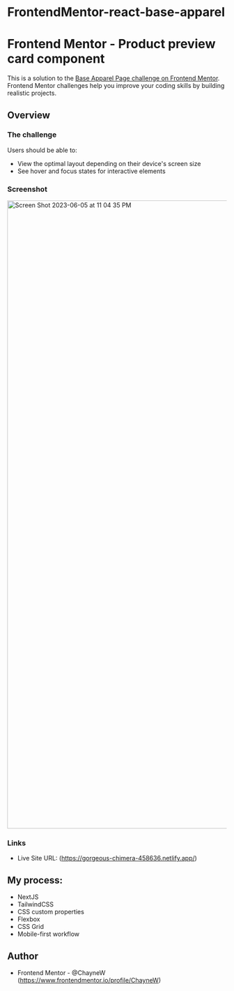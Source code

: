 # FrontendMentor-react-base-apparel

# Frontend Mentor - Product preview card component 

This is a solution to the [Base Apparel Page challenge on Frontend Mentor](https://www.frontendmentor.io/challenges/base-apparel-coming-soon-page-5d46b47f8db8a7063f9331a0/hub). Frontend Mentor challenges help you improve your coding skills by building realistic projects. 


## Overview

### The challenge

Users should be able to:

- View the optimal layout depending on their device's screen size
- See hover and focus states for interactive elements

### Screenshot

<img width="1440" alt="Screen Shot 2023-06-05 at 11 04 35 PM" src="https://github.com/ChayneW/FrontendMentor-react-base-apparel/assets/78890792/f22d8b37-a85e-4107-a7d4-b8034235e651">


### Links

- Live Site URL: (https://gorgeous-chimera-458636.netlify.app/)

## My process:

- NextJS
- TailwindCSS
- CSS custom properties
- Flexbox
- CSS Grid
- Mobile-first workflow

## Author

- Frontend Mentor - @ChayneW (https://www.frontendmentor.io/profile/ChayneW)

